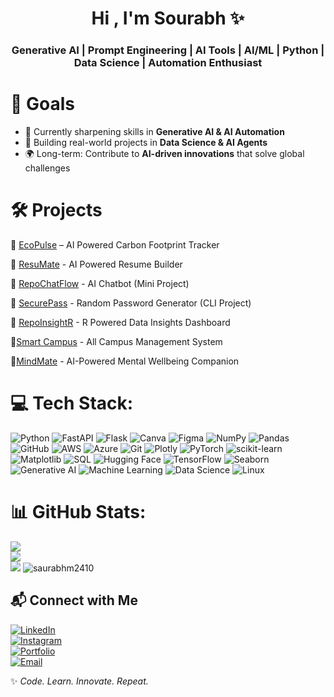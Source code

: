 <h1 align="center">Hi , I'm Sourabh ✨</h1>

<h3 align="center">Generative AI | Prompt Engineering | AI Tools | AI/ML | Python | Data Science | Automation Enthusiast</h3>


# 🎯 Goals  
- 🌱 Currently sharpening skills in **Generative AI & AI Automation**  
- 🧩 Building real-world projects in **Data Science & AI Agents**  
- 🌍 Long-term: Contribute to **AI-driven innovations** that solve global challenges 

# 🛠️ Projects  
🔹 [EcoPulse](https://github.com/Sourabh24EGJCY/ecopulse000) – AI Powered Carbon Footprint Tracker

🔹 [ResuMate](https://github.com/Sourabh24EGJCY/resume-builder000) - AI Powered Resume Builder

🔹 [RepoChatFlow](https://github.com/Sourabh24EGJCY/aichatbot000) - AI Chatbot (Mini Project)

🔹 [SecurePass](https://github.com/Sourabh24EGJCY/password-generator000) - Random Password Generator (CLI Project)

🔹 [RepoInsightR](https://github.com/Sourabh24EGJCY/data-insights-dashboard000) - R Powered Data Insights Dashboard

🔹[Smart Campus](https://github.com/Sourabh24EGJCY/data-insights-dashboard000) - All Campus Management System

🔹[MindMate](https://github.com/Sourabh24EGJCY/data-insights-dashboard000) - AI-Powered Mental Wellbeing Companion 

# 💻 Tech Stack:
![Python](https://img.shields.io/badge/python-3670A0?style=for-the-badge&logo=python&logoColor=ffdd54) ![FastAPI](https://img.shields.io/badge/FastAPI-005571?style=for-the-badge&logo=fastapi) ![Flask](https://img.shields.io/badge/flask-%23000.svg?style=for-the-badge&logo=flask&logoColor=white) ![Canva](https://img.shields.io/badge/Canva-%2300C4CC.svg?style=for-the-badge&logo=Canva&logoColor=white) ![Figma](https://img.shields.io/badge/figma-%23F24E1E.svg?style=for-the-badge&logo=figma&logoColor=white) ![NumPy](https://img.shields.io/badge/numpy-%23013243.svg?style=for-the-badge&logo=numpy&logoColor=white) ![Pandas](https://img.shields.io/badge/pandas-%23150458.svg?style=for-the-badge&logo=pandas&logoColor=white) ![GitHub](https://img.shields.io/badge/github-%23121011.svg?style=for-the-badge&logo=github&logoColor=white) ![AWS](https://img.shields.io/badge/AWS-%23FF9900.svg?style=for-the-badge&logo=amazon-aws&logoColor=white) ![Azure](https://img.shields.io/badge/azure-%230072C6.svg?style=for-the-badge&logo=microsoftazure&logoColor=white) ![Git](https://img.shields.io/badge/git-%23F05033.svg?style=for-the-badge&logo=git&logoColor=white) ![Plotly](https://img.shields.io/badge/Plotly-%233F4F75.svg?style=for-the-badge&logo=plotly&logoColor=white) ![PyTorch](https://img.shields.io/badge/PyTorch-%23EE4C2C.svg?style=for-the-badge&logo=PyTorch&logoColor=white) ![scikit-learn](https://img.shields.io/badge/scikit--learn-%23F7931E.svg?style=for-the-badge&logo=scikit-learn&logoColor=white) ![Matplotlib](https://img.shields.io/badge/Matplotlib-003366?style=for-the-badge&logo=plotly&logoColor=white) ![SQL](https://img.shields.io/badge/SQL-336791?style=for-the-badge&logo=postgresql&logoColor=white) ![Hugging Face](https://img.shields.io/badge/Hugging%20Face-FFD700?style=for-the-badge&logo=huggingface&logoColor=black) ![TensorFlow](https://img.shields.io/badge/TensorFlow-FF6F00?style=for-the-badge&logo=tensorflow&logoColor=white) ![Seaborn](https://img.shields.io/badge/Seaborn-4C9A2A?style=for-the-badge&logo=python&logoColor=white) ![Generative AI](https://img.shields.io/badge/-Generative%20AI-ff4b5c?style=for-the-badge&logo=OpenAI&logoColor=white) ![Machine Learning](https://img.shields.io/badge/Machine%20Learning-FF6F00?style=for-the-badge&logo=tensorflow&logoColor=white) ![Data Science](https://img.shields.io/badge/Data%20Science-003366?style=for-the-badge&logo=anaconda&logoColor=white) ![Linux](https://img.shields.io/badge/Linux-FCC624?style=for-the-badge&logo=linux&logoColor=black)

# 📊 GitHub Stats:
![](https://github-readme-stats.vercel.app/api?username=SaurabhM2410&theme=neon&hide_border=false&include_all_commits=true&count_private=false)<br/>
![](https://nirzak-streak-stats.vercel.app/?user=SaurabhM2410&theme=neon&hide_border=false)<br/>
![](https://github-readme-stats.vercel.app/api/top-langs/?username=SaurabhM2410&theme=neon&hide_border=false&include_all_commits=true&count_private=false&layout=compact) <img src="https://komarev.com/ghpvc/?username=saurabhm2410&label=Profile%20views&color=0e75b6&style=flat" alt="saurabhm2410" /> </p>

## 📬 Connect with Me  
[![LinkedIn](https://img.shields.io/badge/-LinkedIn-0077B5?style=for-the-badge&logo=linkedin&logoColor=white)](https://www.linkedin.com/in/sourabh-mahawar)  
[![Instagram](https://img.shields.io/badge/Instagram-E4405F?style=for-the-badge&logo=instagram&logoColor=white)](https://www.instagram.com/mr.saurabh.24/)  
[![Portfolio](https://img.shields.io/badge/-Portfolio-ff9800?style=for-the-badge&logo=Google-Chrome&logoColor=white)](https://preview--sourabhwork.lovable.app/)  
[![Email](https://img.shields.io/badge/-Email-EA4335?style=for-the-badge&logo=gmail&logoColor=white)](mailto:saurabhmahawar10@gmail.com)  

✨ *Code. Learn. Innovate. Repeat.*
